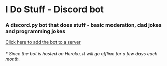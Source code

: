 # I Do Stuff - Discord bot

### A discord.py bot that does stuff - basic moderation, dad jokes and programming jokes

[Click here to add the bot to a server](https://discord.com/api/oauth2/authorize?client_id=848936530617434142&permissions=201714806&scope=bot)

###### \* _Since the bot is hosted on Heroku, it will go offline for a few days each month._
